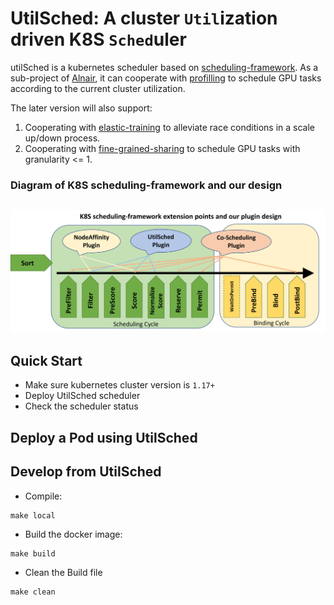 # UtilSched: A cluster `Util`ization driven K8S `Sched`uler 

utilSched is a kubernetes scheduler based on [scheduling-framework](https://github.com/kubernetes/enhancements/blob/master/keps/sig-scheduling/20180409-scheduling-framework.md). As a sub-project of [Alnair](https://github.com/CentaurusInfra/alnair), it can cooperate with [profilling](https://github.com/CentaurusInfra/alnair/tree/main/profiling) to schedule GPU tasks according to the current cluster utilization. 

The later version will also support: 
1) Cooperating with [elastic-training](https://github.com/CentaurusInfra/alnair/tree/main/elastic-training) to alleviate race conditions in a scale up/down process. 
2) Cooperating with [fine-grained-sharing](https://github.com/CentaurusInfra/alnair/tree/main/fine-grained-sharing) to schedule GPU tasks with granularity <= 1. 

### Diagram of K8S scheduling-framework and our design
![Diagram](./img/diagram.png)
----

## Quick Start
- Make sure kubernetes cluster version is `1.17+`
- Deploy UtilSched scheduler
- Check the scheduler status

## Deploy a Pod using UtilSched
## Develop from UtilSched
- Compile:
```shell
make local
```
- Build the docker image:
```shell
make build
```
- Clean the Build file
```shell
make clean
```






